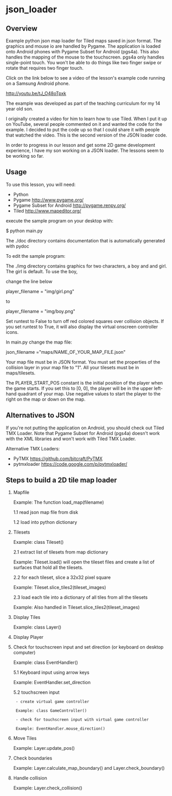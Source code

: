 json_loader
===========

Overview
--------
Example python json map loader for Tiled maps saved in json format.  The graphics and mouse io are handled by Pygame.
The application is loaded onto Android phones with Pygame Subset for Android (pgs4a).
This also handles the mapping of the mouse to the touchscreen.  pgs4a only
handles single-point touch.   You won't be able to do things like two finger swipe
or rotate that requires two finger touch.

Click on the link below to see a video of the lesson's example code running on a Samsung Android phone.

http://youtu.be/tJ_O48oTpxk

The example was developed as part of the teaching curriculum for my 14 year old son.  

I originally created a video for him to learn how to use Tiled.  When I put it up on YouTube, several people commented on it and wanted the code for the example.  I decided to put the code up so that I could share it with people that watched the video.  This is the second version of the JSON loader code.  

In order to progress in our lesson and get some 2D game development experience, I have my son working on a JSON loader.  The lessons seem to be working so far.


Usage
-----

To use this lesson, you will need:

* Python
* Pygame http://www.pygame.org/
* Pygame Subset for Android http://pygame.renpy.org/
* Tiled http://www.mapeditor.org/



execute the sample program on your desktop with:

 $ python main.py

The ./doc directory contains documentation that is automatically generated with pydoc

To edit the sample program:

The ./img directory contains graphics for two characters, a boy and and girl.
The girl is default.  To use the boy,

change the line below

  player_filename = "img/girl.png"

to

 player_filename = "img/boy.png"

Set runtest to False to turn off red colored squares over collision
objects.  If you set runtest to True, it will also display the
virtual onscreen controller icons.

In main.py change the map file:

  json_filename ="maps/NAME_OF_YOUR_MAP_FILE.json"

Your map file must be in JSON format.  You must set the properties
of the collision layer in your map file to "1".   All your tilesets must
be in maps/tilesets.

The PLAYER_START_POS constant is the initial position of the player
when the game starts.  If you set this to [0, 0], the player will be
in the upper left-hand quadrant of your map.  Use negative values to
start the player to the right on the map or down on the map.





Alternatives to JSON
--------------------
If you're not putting the application on Android, you should check out Tiled TMX Loader.  Note that Pygame Subset for Android (pgs4a) doesn't work with the XML libraries and won't work with Tiled TMX Loader.  

Alternative TMX Loaders:
  - PyTMX https://github.com/bitcraft/PyTMX
  - pytmxloader https://code.google.com/p/pytmxloader/


Steps to build a 2D tile map loader
---------------------------------
1. Mapfile

    Example: The function load_map(filename)

    1.1 read json map file from disk

    1.2 load into python dictionary


2. Tilesets

    Example: class Tileset()

    2.1 extract list of tilesets from map dictionary

    Example: Tileset.load() will open the tileset files and create a list
of surfaces that hold all the tilesets.

    2.2 for each tileset, slice a 32x32 pixel square

    Example: Tileset.slice_tiles2(tileset_images)

    2.3 load each tile into a dictionary of all tiles from all the tilesets

    Example: Also handled in Tileset.slice_tiles2(tileset_images)

3. Display Tiles

    Example: class Layer()

4. Display Player

5. Check for touchscreen input and set direction (or keyboard on desktop computer)

    Example: class EventHandler()

    5.1 Keyboard input using arrow keys

      Example: EventHandler.set_direction

    5.2 touchscreen input

        - create virtual game controller

        Example: class GameController()

        - check for touchscreen input with virtual game controller

        Example: EventHandler.mouse_direction()

6. Move Tiles

    Example: Layer.update_pos()

7. Check boundaries

    Example: Layer.calculate_map_boundary() and Layer.check_boundary()

8. Handle collision

    Example: Layer.check_collision()